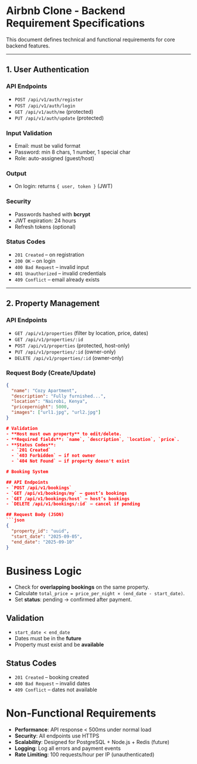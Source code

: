 # Airbnb Clone - Backend Requirement Specifications

This document defines technical and functional requirements for core backend features.

---

## 1. User Authentication

### API Endpoints
- `POST /api/v1/auth/register`  
- `POST /api/v1/auth/login`  
- `GET /api/v1/auth/me` (protected)  
- `PUT /api/v1/auth/update` (protected)

### Input Validation
- Email: must be valid format
- Password: min 8 chars, 1 number, 1 special char
- Role: auto-assigned (guest/host)

### Output
- On login: returns `{ user, token }` (JWT)

### Security
- Passwords hashed with **bcrypt**
- JWT expiration: 24 hours
- Refresh tokens (optional)

### Status Codes
- `201 Created` – on registration
- `200 OK` – on login
- `400 Bad Request` – invalid input
- `401 Unauthorized` – invalid credentials
- `409 Conflict` – email already exists

---

## 2. Property Management

### API Endpoints
- `GET /api/v1/properties` (filter by location, price, dates)
- `GET /api/v1/properties/:id`
- `POST /api/v1/properties` (protected, host-only)
- `PUT /api/v1/properties/:id` (owner-only)
- `DELETE /api/v1/properties/:id` (owner-only)

### Request Body (Create/Update)
```json
{
  "name": "Cozy Apartment",
  "description": "Fully furnished...",
  "location": "Nairobi, Kenya",
  "pricepernight": 5000,
  "images": ["url1.jpg", "url2.jpg"]
}

# Validation
- **Host must own property** to edit/delete.
- **Required fields**: `name`, `description`, `location`, `price`.
- **Status Codes**:
  - `201 Created`
  - `403 Forbidden` – if not owner
  - `404 Not Found` – if property doesn't exist

# Booking System

## API Endpoints
- `POST /api/v1/bookings`
- `GET /api/v1/bookings/my` – guest’s bookings
- `GET /api/v1/bookings/host` – host’s bookings
- `DELETE /api/v1/bookings/:id` – cancel if pending

## Request Body (JSON)
```json
{
  "property_id": "uuid",
  "start_date": "2025-09-05",
  "end_date": "2025-09-10"
}
````

# Business Logic

* Check for **overlapping bookings** on the same property.
* Calculate `total_price = price_per_night × (end_date - start_date)`.
* Set **status**: pending → confirmed after payment.

## Validation

* `start_date < end_date`
* Dates must be in the **future**
* Property must exist and be **available**

## Status Codes

* `201 Created` – booking created
* `400 Bad Request` – invalid dates
* `409 Conflict` – dates not available

# Non-Functional Requirements

* **Performance**: API response < 500ms under normal load
* **Security**: All endpoints use HTTPS
* **Scalability**: Designed for PostgreSQL + Node.js + Redis (future)
* **Logging**: Log all errors and payment events
* **Rate Limiting**: 100 requests/hour per IP (unauthenticated)

```


